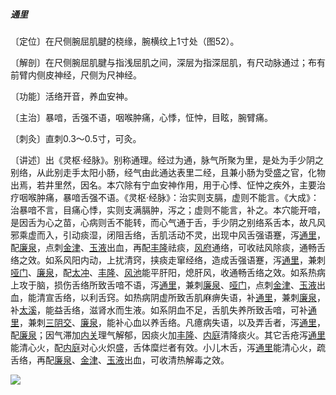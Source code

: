 ##### 通里

〔定位〕在尺侧腕屈肌腱的桡缘，腕横纹上1寸处（图52）。

〔解剖〕在尺侧腕屈肌腱与指浅屈肌之间，深层为指深屈肌，有尺动脉通过；布有前臂内侧皮神经，尺侧为尺神经。

〔功能〕活络开音，养血安神。

〔主治〕暴喑，舌强不语，咽喉肿痛，心悸，怔忡，目眩，腕臂痛。

〔刺灸〕直刺0.3～0.5寸，可灸。

〔讲述〕出《灵枢·经脉》。别称通理。经过为通，脉气所聚为里，是处为手少阴之别络，从此别走手太阳小肠，经气由此通达表里二经，且兼小肠为受盛之官，化物出焉，若井里然，因名。本穴除有宁血安神作用，用于心悸、怔忡之疾外，主要治疗咽喉肿痛，暴喑舌强不语。《灵枢·经脉》：治实则支膈，虚则不能言。《大成》：治暴喑不言，目痛心悸，实则支满膈肿，泻之；虚则不能言，补之。本穴能开喑，是因舌为心之苗，心病则舌不能转，而心气通于舌，手少阴之别络系舌本，故凡风邪乘虚而入，引动痰湿，闭阻舌络，舌肌活动不灵，出现中风舌强语蹇，泻[通里](https://www.gmzyjc.com/read/zjs/zjs3.1.4-6-0.0.2.3.5.md)，配[廉泉](https://www.gmzyjc.com/read/zjs/zjs3.2.1-0.1.1.3.21.md)，点刺[金津](https://www.gmzyjc.com/read/zjs/zjs3.4-0.1.1.7.0.md)、[玉液](https://www.gmzyjc.com/read/zjs/zjs3.4-0.1.1.7.0.md)出血，再配[丰隆](https://www.gmzyjc.com/read/zjs/zjs3.1.1-3-0.1.3.3.40.md)祛痰，[风府](https://www.gmzyjc.com/read/zjs/zjs3.2.2-0.0.1.3.16.md)通络，可收祛风除痰，通畅舌络之效。如系风阳内动，上扰清窍，挟痰走窜经络，造成舌强语蹇，泻[通里](https://www.gmzyjc.com/read/zjs/zjs3.1.4-6-0.0.2.3.5.md)，兼刺[哑门](https://www.gmzyjc.com/read/zjs/zjs3.2.2-0.0.1.3.15.md)、[廉泉](https://www.gmzyjc.com/read/zjs/zjs3.2.1-0.1.1.3.21.md)，配[太冲](https://www.gmzyjc.com/read/zjs/zjs3.1.9-12-0.0.4.3.3.md)、[丰隆](https://www.gmzyjc.com/read/zjs/zjs3.1.1-3-0.1.3.3.40.md)、[风池](https://www.gmzyjc.com/read/zjs/zjs3.1.9-12-0.0.3.3.20.md)能平肝阳，熄肝风，收通畅舌络之效。如系热病上攻于脑，损伤舌络所致舌喑不语，泻[通里](https://www.gmzyjc.com/read/zjs/zjs3.1.4-6-0.0.2.3.5.md)，兼刺[廉泉](https://www.gmzyjc.com/read/zjs/zjs3.2.1-0.1.1.3.21.md)、[哑门](https://www.gmzyjc.com/read/zjs/zjs3.2.2-0.0.1.3.15.md)，点刺[金津](https://www.gmzyjc.com/read/zjs/zjs3.4-0.1.1.7.0.md)、[玉液](https://www.gmzyjc.com/read/zjs/zjs3.4-0.1.1.7.0.md)出血，能清宣舌络，以利舌窍。如热病阴虚所致舌肌麻痹失语，补[通里](https://www.gmzyjc.com/read/zjs/zjs3.1.4-6-0.0.2.3.5.md)，兼刺[廉泉](https://www.gmzyjc.com/read/zjs/zjs3.2.1-0.1.1.3.21.md)，补[太溪](https://www.gmzyjc.com/read/zjs/zjs3.1.7-8-0.0.2.3.3.md)，能益舌络，滋肾水而生液。如系阴血不足，舌肌失养所致舌喑，可补[通里](https://www.gmzyjc.com/read/zjs/zjs3.1.4-6-0.0.2.3.5.md)，兼刺[三阴交](https://www.gmzyjc.com/read/zjs/zjs3.1.4-6-0.0.1.3.6.md)、[廉泉](https://www.gmzyjc.com/read/zjs/zjs3.2.1-0.1.1.3.21.md)，能补心血以养舌络。凡癔病失语，以及弄舌者，泻[通里](https://www.gmzyjc.com/read/zjs/zjs3.1.4-6-0.0.2.3.5.md)，配[廉泉](https://www.gmzyjc.com/read/zjs/zjs3.2.1-0.1.1.3.21.md)；因气滞加[内关](https://www.gmzyjc.com/read/zjs/zjs3.1.9-12-0.0.1.3.6.md)理气解郁，因痰火加[丰隆](https://www.gmzyjc.com/read/zjs/zjs3.1.1-3-0.1.3.3.40.md)、[内庭](https://www.gmzyjc.com/read/zjs/zjs3.1.1-3-0.1.3.3.44.md)清降痰火。其它舌疮泻[通里](https://www.gmzyjc.com/read/zjs/zjs3.1.4-6-0.0.2.3.5.md)能清心火，配[内庭](https://www.gmzyjc.com/read/zjs/zjs3.1.1-3-0.1.3.3.44.md)对心火炽盛，舌体糜烂者有效。小儿木舌，泻[通里](https://www.gmzyjc.com/read/zjs/zjs3.1.4-6-0.0.2.3.5.md)能清心火，疏舌络，再配[廉泉](https://www.gmzyjc.com/read/zjs/zjs3.2.1-0.1.1.3.21.md)、[金津](https://www.gmzyjc.com/read/zjs/zjs3.4-0.1.1.7.0.md)、[玉液](https://www.gmzyjc.com/read/zjs/zjs3.4-0.1.1.7.0.md)出血，可收清热解毒之效。

![](img/图52.jpg)
